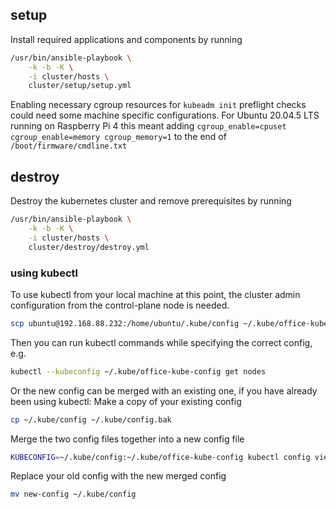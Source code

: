 ## setup
Install required applications and components by running
```bash
/usr/bin/ansible-playbook \
    -k -b -K \
    -i cluster/hosts \
    cluster/setup/setup.yml
```

Enabling necessary cgroup resources for `kubeadm init` preflight checks could need some machine specific configurations. 
For Ubuntu 20.04.5 LTS running on Raspberry Pi 4 this meant adding `cgroup_enable=cpuset cgroup_enable=memory cgroup_memory=1` to the end of `/boot/firmware/cmdline.txt`

## destroy
Destroy the kubernetes cluster and remove prerequisites by running
```bash
/usr/bin/ansible-playbook \
    -k -b -K \
    -i cluster/hosts \
    cluster/destroy/destroy.yml
```

### using kubectl
To use kubectl from your local machine at this point, the cluster admin configuration from the control-plane node is needed.
```bash
scp ubuntu@192.168.88.232:/home/ubuntu/.kube/config ~/.kube/office-kube-config
```
Then you can run kubectl commands while specifying the correct config, e.g.
```bash
kubectl --kubeconfig ~/.kube/office-kube-config get nodes
```

Or the new config can be merged with an existing one, if you have already been using kubectl:
Make a copy of your existing config
```bash 
cp ~/.kube/config ~/.kube/config.bak
```
Merge the two config files together into a new config file 
```bash
KUBECONFIG=~/.kube/config:~/.kube/office-kube-config kubectl config view --flatten > new-config
```
Replace your old config with the new merged config 
```bash
mv new-config ~/.kube/config 
```
